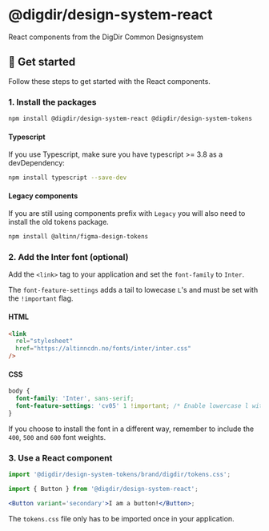 # @digdir/design-system-react

React components from the DigDir Common Designsystem

## 🚀 Get started

Follow these steps to get started with the React components.

### 1. Install the packages

```sh
npm install @digdir/design-system-react @digdir/design-system-tokens
```

#### Typescript

If you use Typescript, make sure you have typescript >= 3.8 as a devDependency:

```sh
npm install typescript --save-dev
```

#### Legacy components

If you are still using components prefix with `Legacy` you will also need to install the old tokens package.

```sh
npm install @altinn/figma-design-tokens
```

### 2. Add the Inter font (optional)

Add the `<link>` tag to your application and set the `font-family` to `Inter`.

The `font-feature-settings` adds a tail to lowecase `L`'s and must be set with the `!important` flag.

#### HTML

```html
<link
  rel="stylesheet"
  href="https://altinncdn.no/fonts/inter/inter.css"
/>
```

#### CSS

```css
body {
  font-family: 'Inter', sans-serif;
  font-feature-settings: 'cv05' 1 !important; /* Enable lowercase l with tail */
}
```

If you choose to install the font in a different way, remember to include the `400`, `500` and `600` font weights.

### 3. Use a React component

```jsx
import '@digdir/design-system-tokens/brand/digdir/tokens.css';

import { Button } from '@digdir/design-system-react';

<Button variant='secondary'>I am a button!</Button>;
```

The `tokens.css` file only has to be imported once in your application.
